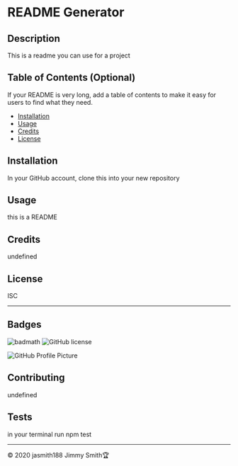  
# README Generator

## Description 
This is a readme you can use for a project


## Table of Contents (Optional)

If your README is very long, add a table of contents to make it easy for users to find what they need.

* [Installation](#installation)
* [Usage](#usage)
* [Credits](#credits)
* [License](#license)


## Installation 
In your GitHub account, clone this into your new repository


## Usage 
this is a README


## Credits
undefined


## License
ISC

---

## Badges

![badmath](https://img.shields.io/github/languages/top/nielsenjared/badmath)
![GitHub license](https://img.shields.io/badge/license-ISC-blue.svg)


![GitHub Profile Picture](https://avatars3.githubusercontent.com/u/61388748?v=4)


## Contributing
undefined


## Tests
in your terminal run npm test



---
© 2020 jasmith188 Jimmy Smith🏆 


